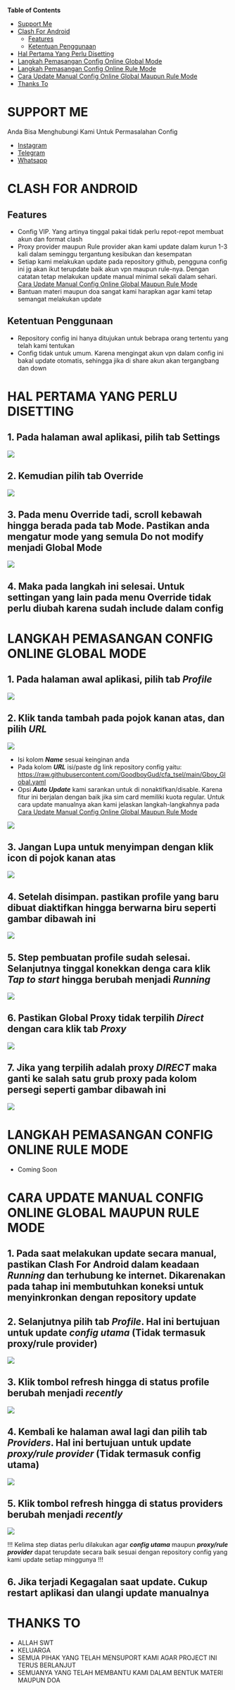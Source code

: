 **Table of Contents**

- [Support Me](#support-me)
- [Clash For Android](#clash-for-android)
  - [Features](#features)
  - [Ketentuan Penggunaan](#ketentuan-penggunaan)
- [Hal Pertama Yang Perlu Disetting](#hal-pertama-yang-perlu-disetting)
- [Langkah Pemasangan Config Online Global Mode](#langkah-pemasangan-config-online-global-mode)
- [Langkah Pemasangan Config Online Rule Mode](#langkah-pemasangan-config-online-rule-mode)
- [Cara Update Manual Config Online Global Maupun Rule Mode](#cara-update-manual-config-online-global-maupun-rule-mode)
- [Thanks To](#thanks-to)


# SUPPORT ME
Anda Bisa Menghubungi Kami Untuk Permasalahan Config

- [Instagram](https://instagram.com/afthon_pc)
- [Telegram](https://t.me/AfthonPc)
- [Whatsapp](https://wa.me/6285334821022)


# CLASH FOR ANDROID

## Features

- Config VIP. Yang artinya tinggal pakai tidak perlu repot-repot membuat akun dan format clash
- Proxy provider maupun Rule provider akan kami update dalam kurun 1-3 kali dalam seminggu tergantung kesibukan dan kesempatan
- Setiap kami melakukan update pada repository github, pengguna config ini jg akan ikut terupdate baik akun vpn maupun rule-nya. Dengan catatan tetap melakukan update manual minimal sekali dalam sehari. [Cara Update Manual Config Online Global Maupun Rule Mode](#cara-update-manual-config-online-global-maupun-rule-mode)
- Bantuan materi maupun doa sangat kami harapkan agar kami tetap semangat melakukan update

## Ketentuan Penggunaan

- Repository config ini hanya ditujukan untuk bebrapa orang tertentu yang telah kami tentukan
- Config tidak untuk umum. Karena mengingat akun vpn dalam config ini bakal update otomatis, sehingga jika di share akun akan tergangbang dan down

# HAL PERTAMA YANG PERLU DISETTING

## 1. Pada halaman awal aplikasi, pilih tab **Settings**

<img src="https://raw.githubusercontent.com/GoodboyGud/cfa_tsel/main/assets/setting1.jpg" border="0">

## 2. Kemudian pilih tab **Override**

<img src="https://raw.githubusercontent.com/GoodboyGud/cfa_tsel/main/assets/setting2.jpg" border="0">

## 3. Pada menu **Override** tadi, scroll kebawah hingga berada pada tab **Mode**. Pastikan anda mengatur mode yang semula **Do not modify** menjadi **Global Mode**

<img src="https://raw.githubusercontent.com/GoodboyGud/cfa_tsel/main/assets/setting3.jpg" border="0">

## 4. Maka pada langkah ini selesai. Untuk settingan yang lain pada menu **Override** tidak perlu diubah karena sudah include dalam config


# LANGKAH PEMASANGAN CONFIG ONLINE GLOBAL MODE

## 1. Pada halaman awal aplikasi, pilih tab **_Profile_**

<img src="https://raw.githubusercontent.com/GoodboyGud/cfa_tsel/main/assets/import1.jpg" border="0">

## 2. Klik tanda tambah pada pojok kanan atas, dan pilih **_URL_**

<img src="https://raw.githubusercontent.com/GoodboyGud/cfa_tsel/main/assets/import2.jpg" border="0">

- Isi kolom **_Name_** sesuai keinginan anda
- Pada kolom **_URL_** isi/paste dg link repository config yaitu: https://raw.githubusercontent.com/GoodboyGud/cfa_tsel/main/Gboy_Global.yaml
- Opsi **_Auto Update_** kami sarankan untuk di nonaktifkan/disable. Karena fitur ini berjalan dengan baik jika sim card memiliki kuota regular. Untuk cara update manualnya akan kami jelaskan langkah-langkahnya pada [Cara Update Manual Config Online Global Maupun Rule Mode](#cara-update-manual-config-online-global-maupun-rule-mode)

<img src="https://raw.githubusercontent.com/GoodboyGud/cfa_tsel/main/assets/import3.jpg" border="0">

## 3. Jangan Lupa untuk menyimpan dengan klik icon di pojok kanan atas

<img src="https://raw.githubusercontent.com/GoodboyGud/cfa_tsel/main/assets/import4.jpg" border="0">

## 4. Setelah disimpan. pastikan profile yang baru dibuat diaktifkan hingga berwarna biru seperti gambar dibawah ini

<img src="https://raw.githubusercontent.com/GoodboyGud/cfa_tsel/main/assets/import5.jpg" border="0">

## 5. Step pembuatan profile sudah selesai. Selanjutnya tinggal konekkan denga cara klik **_Tap to start_** hingga berubah menjadi **_Running_**

<img src="https://raw.githubusercontent.com/GoodboyGud/cfa_tsel/main/assets/active1.jpg" border="0">

## 6. Pastikan Global Proxy tidak terpilih **_Direct_** dengan cara klik tab **_Proxy_**

<img src="https://raw.githubusercontent.com/GoodboyGud/cfa_tsel/main/assets/active2.jpg" border="0">

## 7. Jika yang terpilih adalah proxy **_DIRECT_** maka ganti ke salah satu grub proxy pada kolom persegi seperti gambar dibawah ini

<img src="https://raw.githubusercontent.com/GoodboyGud/cfa_tsel/main/assets/active3.jpg" border="0">


# LANGKAH PEMASANGAN CONFIG ONLINE RULE MODE

- Coming Soon



# CARA UPDATE MANUAL CONFIG ONLINE GLOBAL MAUPUN RULE MODE

## 1. Pada saat melakukan update secara manual, pastikan Clash For Android dalam keadaan _Running_ dan terhubung ke internet. Dikarenakan pada tahap ini membutuhkan koneksi untuk menyinkronkan dengan repository update

## 2. Selanjutnya pilih tab _Profile_. Hal ini bertujuan untuk update _config utama_ (Tidak termasuk proxy/rule provider)

<img src="https://raw.githubusercontent.com/GoodboyGud/cfa_tsel/main/assets/update1.jpg" border="0">

## 3. Klik tombol refresh hingga di status profile berubah menjadi _recently_

<img src="https://raw.githubusercontent.com/GoodboyGud/cfa_tsel/main/assets/update2.jpg" border="0">

## 4. Kembali ke halaman awal lagi dan pilih tab _Providers_. Hal ini bertujuan untuk update **_proxy/rule provider_** (Tidak termasuk config utama)

<img src="https://raw.githubusercontent.com/GoodboyGud/cfa_tsel/main/assets/update3.jpg" border="0">

## 5. Klik tombol refresh hingga di status providers berubah menjadi _recently_

<img src="https://raw.githubusercontent.com/GoodboyGud/cfa_tsel/main/assets/update4.jpg" border="0">

!!! Kelima step diatas perlu dilakukan agar **_config utama_** maupun **_proxy/rule provider_** dapat terupdate secara baik sesuai dengan repository config yang kami update setiap minggunya !!!

## 6. Jika terjadi Kegagalan saat update. Cukup restart aplikasi dan ulangi update manualnya


# THANKS TO

- ALLAH SWT
- KELUARGA
- SEMUA PIHAK YANG TELAH MENSUPORT KAMI AGAR PROJECT INI TERUS BERLANJUT
- SEMUANYA YANG TELAH MEMBANTU KAMI DALAM BENTUK MATERI MAUPUN DOA

